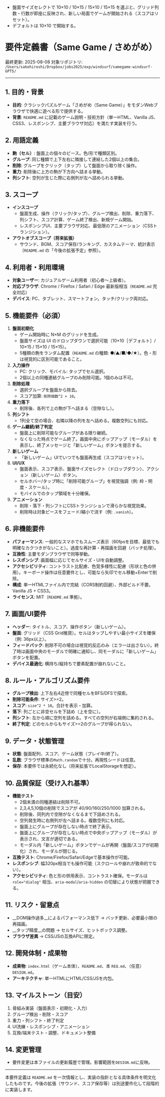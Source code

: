   - 盤面サイズセレクトで 10×10 / 10×15 / 15×10 / 15×15 を選ぶと、グリッド列数・行数が即座に反映され、新しい局面でゲームが開始される（スコアはリセット）。
  - デフォルトは 10×10 で開始する。
# 要件定義書（Same Game / さめがめ）

最終更新: 2025-08-08
対象リポジトリ: `/Users/sakohiroshi/Dropbox/jobs2025/exp/windsurf/samegame-windsurf-GPT5/`

---

## 1. 目的・背景
- __目的__: クラシックパズルゲーム「さめがめ（Same Game）」をモダンWebブラウザで快適に遊べる形で提供する。
- __背景__: `README.md` に記載のゲーム説明・技術方針（単一HTML、Vanilla JS、CSS3、レスポンシブ、主要ブラウザ対応）を満たす実装を行う。

## 2. 用語定義
- __駒（セル）__: 盤面上の個々のピース。色/形で種類区別。
- __グループ__: 同じ種類で上下左右に隣接して連結した2個以上の集合。
- __削除__: グループをクリック（タップ）して盤面から取り除く操作。
- __重力__: 削除後に上方の駒が下方向へ詰まる挙動。
- __列シフト__: 空列が生じた際に右側列が左へ詰められる挙動。

## 3. スコープ
- __インスコープ__
  - 盤面生成、操作（クリック/タップ）、グループ検出、削除、重力落下、列シフト、スコア計算、ゲーム終了検出、新規ゲーム開始。
  - レスポンシブUI、主要ブラウザ対応、最低限のアニメーション（CSSトランジション）。
- __アウトオブスコープ（将来拡張）__
  - サウンド、BGM、スコア保存/ランキング、カスタムテーマ、統計表示（`README.md` の「今後の拡張予定」参照）。

## 4. 利用者・利用環境
- __対象ユーザー__: カジュアルゲーム利用者（初心者〜上級者）。
- __対応ブラウザ__: Chrome / Firefox / Safari / Edge 最新版相当（`README.md` 完全対応）
- __デバイス__: PC、タブレット、スマートフォン。タッチ/クリック両対応。

## 5. 機能要件（必須）
1. __盤面初期化__
   - ゲーム開始時に N×M のグリッドを生成。
   - 盤面サイズは UI のドロップダウンで選択可能（10×10［デフォルト］/ 10×15 / 15×10 / 15×15）。
   - 5種類の駒をランダム配置（`README.md` の種類: ●/▲/■/◆/★）。色・形は視覚的に区別可能であること。
2. __入力操作__
   - PC: クリック、モバイル: タップでセル選択。
   - 2個以上の同種連結グループのみ削除可能。1個のみは不可。
3. __削除処理__
   - 選択グループを盤面から除去。
   - スコア加算: `削除個数^2 × 10`。
4. __重力落下__
   - 削除後、各列で上の駒が下へ詰まる（空隙なし）。
5. __列シフト__
   - 1列全て空の場合、右隣以降の列を左へ詰める。複数空列にも対応。
6. __ゲーム継続/終了判定__
   - 盤面上に削除可能なグループがある限り継続。
   - なくなった時点でゲーム終了。画面中央にポップアップ（モーダル）を表示し、終了メッセージと「新しいゲーム」ボタンを提示する。
7. __新しいゲーム__
   - 「新しいゲーム」UIでいつでも盤面再生成（スコアはリセット）。
8. __UI/UX__
   - 盤面表示、スコア表示、盤面サイズセレクト（ドロップダウン）、アクション（新しいゲーム）ボタン。
   - セルホバー/タップ時に「削除可能グループ」を視覚強調（例: 枠・明度・スケール）。
   - モバイルでのタップ領域を十分確保。
9. __アニメーション__
   - 削除・落下・列シフトにCSSトランジションで滑らかな視覚効果。
   - 削除時は対象ピースをフェード/縮小で消す（例: `.vanish`）。

## 6. 非機能要件
- __パフォーマンス__: 一般的なスマホでもスムーズ表示（60fpsを目標、最低でも明確なカクつきがないこと）。過度な再計算・再描画を回避（バッチ処理）。
- __互換性__: 主要モダンブラウザで同等挙動。
- __レスポンシブ__: 画面幅に応じてセルサイズ・UIを自動調整。
- __アクセシビリティ__: コントラスト比配慮、色覚多様性に配慮（形状と色の併用）。キーボード操作は任意要件とし、可能なら矢印でセル移動+Enterで削除。
- __構成__: 単一HTMLファイル内で完結（CORS制約回避）、外部ビルド不要。Vanilla JS + CSS3。
- __ライセンス__: MIT（`README.md` 準拠）。

## 7. 画面/UI要件
- __ヘッダー__: タイトル、スコア、操作ボタン（新しいゲーム）。
- __盤面__: グリッド（CSS Grid推奨）。セルはタップしやすい最小サイズを確保（例: 36px以上）。
- __フィードバック__: 削除不可の場合は視覚的反応のみ（エラーは出さない）。終了時は画面中央のモーダルで明確に通知し、同モーダルに「新しいゲーム」ボタンを配置。
- __デバイス最適化__: 横持ち/縦持ちで要素配置が崩れないこと。

## 8. ルール・アルゴリズム要件
- __グループ検出__: 上下左右4近傍で同種セルをBFS/DFSで探索。
- __削除可能条件__: サイズ>=2。
- __スコア__: `size^2 * 10`。合計を表示・加算。
- __落下__: 列ごとに非空セルを下詰め（上を空に）。
- __列シフト__: 左から順に空列を詰める。すべての空列が右端側に集約される。
- __終了判定__: どのセルからもサイズ>=2のグループが得られない。

## 9. データ・状態管理
- __状態__: 盤面配列、スコア、ゲーム状態（プレイ中/終了）。
- __乱数__: ブラウザ標準の`Math.random`で十分。再現性シードは任意。
- __保存__: 本要件では永続化なし（将来拡張でLocalStorageを想定）。

## 10. 品質保証（受け入れ基準）
- __機能テスト__
  - 2個未満の同種連結は削除不可。
  - 2,3,4,5,10個の削除でスコアが 40/90/160/250/1000 加算される。
  - 削除後、同列内で空隙がなくなるまで下詰めされる。
  - 空列発生時に右側列が左へ詰まる。複数空列にも対応。
  - 盤面上にグループが存在しない時点で終了表示。
  - 盤面上にグループが存在しない時点で中央ポップアップ（モーダル）が表示され、文言が適切である。
  - モーダル内「新しいゲーム」ボタンでゲームが再開（盤面/スコアが初期化）され、モーダルが閉じる。
- __互換テスト__: Chrome/Firefox/Safari/Edgeで基本操作が可能。
- __レスポンシブ__: 幅320px相当でも操作可能（スクロールや崩れが致命的でない）。
- __アクセシビリティ__: 色と形の併用表示、コントラスト確保。モーダルは `role="dialog"` 相当、`aria-modal`/`aria-hidden` の切替により状態が把握できる。

## 11. リスク・留意点
- __DOM操作過多__によるパフォーマンス低下 → バッチ更新、必要最小限の再描画。
- __タップ精度__の問題 → セルサイズ、ヒットボックス調整。
- __ブラウザ差異__ → CSS/JSの互換APIに限定。

## 12. 開発体制・成果物
- __成果物__: `index.html`（ゲーム本体）、`README.md`、本 `REQ.md`、（任意）`DESIGN.md`。
- __アーキテクチャ__: 単一HTMLにHTML/CSS/JSを内包。

## 13. マイルストーン（目安）
1. 骨組み実装（盤面表示・初期化・入力）
2. グループ検出・削除・スコア
3. 重力・列シフト・終了判定
4. UI洗練・レスポンシブ・アニメーション
5. 互換/端末テスト・調整、ドキュメント整備

## 14. 変更管理
- 要件変更は本ファイルの更新履歴で管理。影響範囲を`DESIGN.md`に反映。

---

本要件定義は `README.md` を一次情報とし、実装の指針となる具体条件を明文化したものです。今後の拡張（サウンド、スコア保存等）は別途要件化して段階的に実装します。
